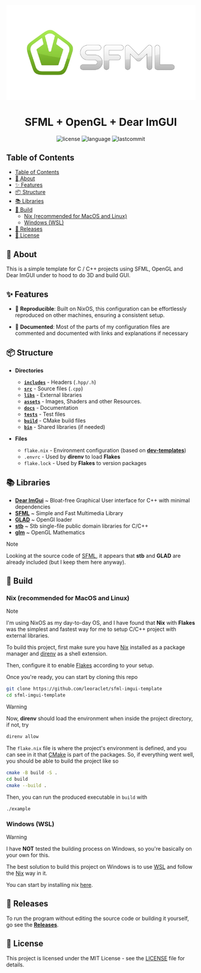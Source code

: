 <div align="center"><img src="assets/misc/sfml-logo.png"></div>
<h1 align="center">SFML + OpenGL + Dear ImGUI</h1>

<div align="center">

![license](https://img.shields.io/github/license/leoraclet/sfml-imgui-template)
![language](https://img.shields.io/github/languages/top/leoraclet/sfml-imgui-template)
![lastcommit](https://img.shields.io/github/last-commit/leoraclet/sfml-imgui-template)

</div>

## Table of Contents
- [Table of Contents](#table-of-contents)
- [📖 About](#-about)
- [✨ Features](#-features)
- [📦 Structure](#-structure)
- [📚 Libraries](#-libraries)
- [🔧 Build](#-build)
  - [Nix (recommended for MacOS and Linux)](#nix-recommended-for-macos-and-linux)
  - [Windows (WSL)](#windows-wsl)
- [🚀 Releases](#-releases)
- [📜 License](#-license)


## 📖 About

This is a simple template for C / C++ projects using SFML, OpenGL and Dear ImGUI under to hood to do
3D and build GUI.

## ✨ Features

- 🔄 **Reproducible**: Built on NixOS, this configuration can be effortlessly reproduced on other
  machines, ensuring a consistent setup.

- 📖 **Documented**: Most of the parts of my configuration files are commented and documented with
  links and explanations if necessary

## 📦 Structure

- **Directories**

  - [**`includes`**](./includes/) - Headers (`.hpp/.h`)
  - [**`src`**](./src/) - Source files (`.cpp`)
  - [**`libs`**](./libs/) - External libraries
  - [**`assets`**](./assets/) - Images, Shaders and other Resources.
  - [**`docs`**](./docs/) - Documentation
  - [**`tests`**](./tests/) - Test files
  - [**`build`**](./docs/) - CMake build files
  - [**`bin`**](./docs/) - Shared libraries (if needed)

- **Files**

  - `flake.nix` - Environment configuration (based on [**dev-templates**](https://github.com/the-nix-way/dev-templates))
  - `.envrc` - Used by **direnv** to load **Flakes**
  - `flake.lock` - Used by **Flakes** to version packages

## 📚 Libraries

- [**Dear ImGui**](https://github.com/ocornut/imgui) ~ Bloat-free Graphical User interface for C++
  with minimal dependencies
- [**SFML**](https://github.com/SFML/sfml) ~ Simple and Fast Multimedia Library
- [**GLAD**](https://glad.dav1d.de/) ~ OpenGl loader
- [**stb**](https://github.com/nothings/stb) ~ Stb single-file public domain libraries for C/C++
- [**glm**](https://github.com/g-truc/glm) ~ OpenGL Mathematics

> [!NOTE]
>
> Looking at the source code of [SFML](https://github.com/SFML/SFML), it appears that **stb** and
> **GLAD** are already included (but I keep them here anyway).

## 🔧 Build

### Nix (recommended for MacOS and Linux)

> [!NOTE]
>
> I'm using NixOS as my day-to-day OS, and I have found that **Nix** with **Flakes** was the
> simplest and fastest way for me to setup C/C++ project with external libraries.

To build this project, first make sure you have [Nix](https://nixos.org/download/) installed as a
package manager and [direnv](https://direnv.net/) as a shell extension.

Then, configure it to enable [Flakes](https://nixos.wiki/wiki/flakes) according to your setup.

Once you're ready, you can start by cloning this repo

```bash
git clone https://github.com/leoraclet/sfml-imgui-template
cd sfml-imgui-template
```

> [!WARNING]
>
> Now, **direnv** should load the environment when inside the project directory, if not, try
> ```bash
> direnv allow
> ```

The `flake.nix` file is where the project's environment is defined, and you can see in it that
[CMake](https://cmake.org/) is part of the packages. So, if everything went well, you should be able to
build the project like so

```bash
cmake -B build -S .
cd build
cmake --build .
```

Then, you can run the produced executable in `build` with

```basb
./example
```

### Windows (WSL)

> [!WARNING]
>
> I have **NOT** tested the building process on Windows, so you're basically on your own for this.

The best solution to build this project on Windows is to use
[WSL](https://learn.microsoft.com/en-us/windows/wsl/install) and follow the
[Nix](#nix-recommended-for-macos-and-linux) way in it.

You can start by installing nix [here](https://nixos.org/download/#nix-install-windows).

## 🚀 Releases

To run the program without editing the source code or building it yourself, go see the
[**Releases**](https://github.com/leoraclet/sfml-imgui-template/releases).

## 📜 License

This project is licensed under the MIT License - see the [LICENSE](LICENSE) file for details.